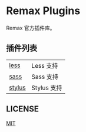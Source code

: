 # Remax Plugins

Remax 官方插件库。

## 插件列表

|        |             |
|--------|-------------|
| [less](packages/less)   | Less 支持   |
| [sass](packages/sass)   | Sass 支持   |
| [stylus](packages/stylus) | Stylus 支持 |

## LICENSE

[MIT](LICENSE)
